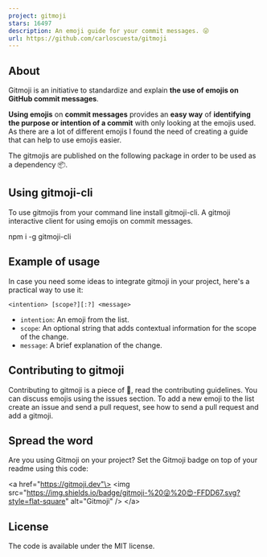 ```yaml
---
project: gitmoji
stars: 16497
description: An emoji guide for your commit messages. 😜 
url: https://github.com/carloscuesta/gitmoji
---
```


About
-----

Gitmoji is an initiative to standardize and explain **the use of emojis on GitHub commit messages**.

**Using emojis** on **commit messages** provides an **easy way** of **identifying the purpose or intention of a commit** with only looking at the emojis used. As there are a lot of different emojis I found the need of creating a guide that can help to use emojis easier.

The gitmojis are published on the following package in order to be used as a dependency 📦.

Using gitmoji-cli
-----------------

To use gitmojis from your command line install gitmoji-cli. A gitmoji interactive client for using emojis on commit messages.

npm i -g gitmoji-cli

Example of usage
----------------

In case you need some ideas to integrate gitmoji in your project, here's a practical way to use it:

```
<intention> [scope?][:?] <message>
```

-   `intention`: An emoji from the list.
-   `scope`: An optional string that adds contextual information for the scope of the change.
-   `message`: A brief explanation of the change.

Contributing to gitmoji
-----------------------

Contributing to gitmoji is a piece of 🍰, read the contributing guidelines. You can discuss emojis using the issues section. To add a new emoji to the list create an issue and send a pull request, see how to send a pull request and add a gitmoji.

Spread the word
---------------

Are you using Gitmoji on your project? Set the Gitmoji badge on top of your readme using this code:

<a href\="https://gitmoji.dev"\>
  <img
    src\="https://img.shields.io/badge/gitmoji-%20😜%20😍-FFDD67.svg?style=flat-square"
    alt\="Gitmoji"
  />
</a\>

License
-------

The code is available under the MIT license.
